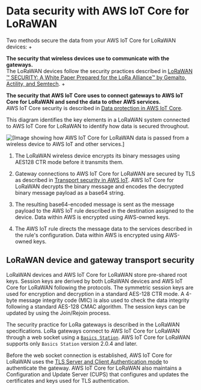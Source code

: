 # Data security with AWS IoT Core for LoRaWAN<a name="connect-iot-lorawan-security"></a>

Two methods secure the data from your AWS IoT Core for LoRaWAN devices:
+ 

**The security that wireless devices use to communicate with the gateways\.**  
The LoRaWAN devices follow the security practices described in [LoRaWAN ™ SECURITY: A White Paper Prepared for the LoRa Alliance™ by Gemalto, Actility, and Semtech](https://lora-alliance.org/sites/default/files/2019-05/lorawan_security_whitepaper.pdf)\. 
+ 

**The security that AWS IoT Core uses to connect gateways to AWS IoT Core for LoRaWAN and send the data to other AWS services\.**  
AWS IoT Core security is described in [Data protection in AWS IoT Core](data-protection.md)\.

This diagram identifies the key elements in a LoRaWAN system connected to AWS IoT Core for LoRaWAN to identify how data is secured throughout\.

![\[Image showing how AWS IoT Core for LoRaWAN data is passed from a wireless device to AWS IoT and other services.\]](http://docs.aws.amazon.com/iot/latest/developerguide/images/iot-lorawan-data-flow.png)

1. The LoRaWAN wireless device encrypts its binary messages using AES128 CTR mode before it transmits them\.

1. Gateway connections to AWS IoT Core for LoRaWAN are secured by TLS as described in [Transport security in AWS IoT](transport-security.md)\. AWS IoT Core for LoRaWAN decrypts the binary message and encodes the decrypted binary message payload as a base64 string\.

1. The resulting base64\-encoded message is sent as the message payload to the AWS IoT rule described in the destination assigned to the device\. Data within AWS is encrypted using AWS\-owned keys\.

1. The AWS IoT rule directs the message data to the services described in the rule's configuration\. Data within AWS is encrypted using AWS\-owned keys\.

## LoRaWAN device and gateway transport security<a name="connect-iot-lorawan-security-devices"></a>

LoRaWAN devices and AWS IoT Core for LoRaWAN store pre\-shared root keys\. Session keys are derived by both LoRaWAN devices and AWS IoT Core for LoRaWAN following the protocols\. The symmetric session keys are used for encryption and decryption in a standard AES\-128 CTR mode\. A 4\-byte message integrity code \(MIC\) is also used to check the data integrity following a standard AES\-128 CMAC algorithm\. The session keys can be updated by using the Join/Rejoin process\. 

 The security practice for LoRa gateways is described in the LoRaWAN specifications\. LoRa gateways connect to AWS IoT Core for LoRaWAN through a web socket using a [ `Basics Station`](https://lora-developers.semtech.com/resources/tools/lora-basics/lora-basics-for-gateways/)\. AWS IoT Core for LoRaWAN supports only `Basics Station` version 2\.0\.4 and later\.

Before the web socket connection is established, AWS IoT Core for LoRaWAN uses the [TLS Server and Client Authentication mode](transport-security.md) to authenticate the gateway\. AWS IoT Core for LoRaWAN also maintains a Configuration and Update Server \(CUPS\) that configures and updates the certificates and keys used for TLS authentication\. 